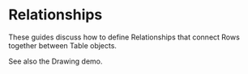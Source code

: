 # Relationships

These guides discuss how to define Relationships that connect Rows together
between Table objects.

See also the Drawing demo.

